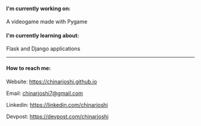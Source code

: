 #### I'm currently working on:
A videogame made with Pygame

#### I'm currently learning about:
Flask and Django applications

<hr>

#### How to reach me:
Website: https://chinarjoshi.github.io

Email: chinarjoshi7@gmail.com

Linkedin: https://linkedin.com/chinarjoshi

Devpost: https://devpost.com/chinarjoshi


<!--
**chinarjoshi/chinarjoshi** is a ✨ _special_ ✨ repository because its `README.md` (this file) appears on your GitHub profile.

Here are some ideas to get you started:

- 🔭 I’m currently working on ...
- 🌱 I’m currently learning ...
- 👯 I’m looking to collaborate on ...
- 🤔 I’m looking for help with ...
- 💬 Ask me about ...
- 📫 How to reach me: ...
- 😄 Pronouns: ...
- ⚡ Fun fact: ...
-->
